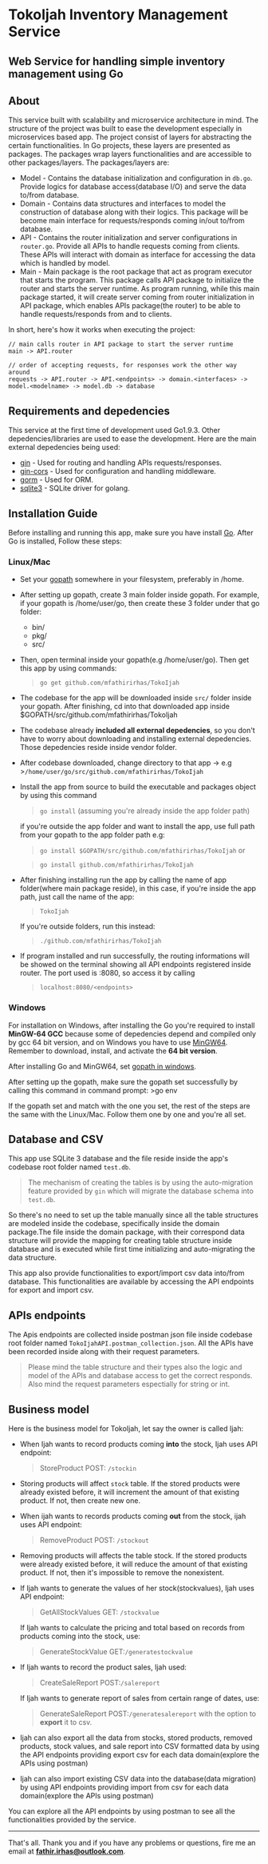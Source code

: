 # TokoIjah Inventory Management Service

## Web Service for handling simple inventory management using Go

## About

This service built with scalability and microservice architecture in mind. The structure of the project was built to ease the development especially in microservices based app. The project consist of layers for abstracting the certain functionalities. In Go projects, these layers are presented as packages. The packages wrap layers functionalities and are accessible to other packages/layers. The packages/layers are:

- Model - Contains the database initialization and configuration in `db.go`. Provide logics for database access(database I/O) and serve the data to/from database.
- Domain - Contains data structures and interfaces to model the construction of database along with their logics. This package will be become main interface for requests/responds coming in/out to/from database.
- API - Contains the router initialization and server configurations in `router.go`. Provide all APIs to handle requests coming from clients. These APIs will interact with domain as interface for accessing the data which is handled by model. 
- Main - Main package is the root package that act as program executor that starts the program. This package calls API package to initialize the router and starts the server runtime. As program running, while this main package started, it will create server coming from router initialization in API package, which enables APIs package(the router) to be able to handle requests/responds from and to clients.

In short, here's how it works when executing the project:
```
// main calls router in API package to start the server runtime
main -> API.router

// order of accepting requests, for responses work the other way around
requests -> API.router -> API.<endpoints> -> domain.<interfaces> -> model.<modelname> -> model.db -> database

```

## Requirements and depedencies

This service at the first time of development used Go1.9.3. Other depedencies/libraries are used to ease the development. Here are the main external depedencies being used:

- [gin](https://github.com/gin-gonic/gin) - Used for routing and handling APIs requests/responses.
- [gin-cors](https://github.com/itsjamie/gin-cors) - Used for configuration and handling middleware.
- [gorm](https://github.com/jinzhu/gorm) - Used for ORM.
- [sqlite3](https://github.com/mattn/go-sqlite3) - SQLite driver for golang.


## Installation Guide

Before installing and running this app, make sure you have install [Go](https://golang.org/doc/install). After Go is installed, Follow these steps:

### Linux/Mac
- Set your [gopath](https://til.codes/how-do-i-set-the-gopath-environment-variable-on-ubuntu/) somewhere in your filesystem, preferably in /home.
- After setting up gopath, create 3 main folder inside gopath. For example, if your gopath is /home/user/go, then create these 3 folder under that go folder:
    - bin/
    - pkg/
    - src/
- Then, open terminal inside your gopath(e.g /home/user/go). Then get this app by using commands:
    >`go get github.com/mfathirirhas/TokoIjah`
- The codebase for the app will be downloaded inside `src/` folder inside your gopath. After finishing, cd into that downloaded app inside $GOPATH/src/github.com/mfathirirhas/TokoIjah
- The codebase already **included all external depedencies**, so you don't have to worry about downloading and installing external depedencies. Those depedencies reside inside vendor folder.
- After codebase downloaded, change directory to that app -> e.g >`/home/user/go/src/github.com/mfathirirhas/TokoIjah`
- Install the app from source to build the executable and packages object by using this command
    >`go install` (assuming you're already inside the app folder path)


    if you're outside the app folder and want to install the app, use full path from your gopath to the app folder path e.g: 
    >`go install $GOPATH/src/github.com/mfathirirhas/TokoIjah` or 


    >`go install github.com/mfathirirhas/TokoIjah`

- After finishing installing run the app by calling the name of app folder(where main package reside), in this case, if you're inside the app path, just call the name of the app:
    >`TokoIjah`

    If you're outside folders, run this instead:
    >`./github.com/mfathirirhas/TokoIjah`
    
- If program installed and run successfully, the routing informations will be showed on the terminal showing all API endpoints registered inside router. The port used is :8080, so access it by calling 

    >`localhost:8080/<endpoints>`


### Windows

For installation on Windows, after installing the Go you're required to install **MinGW-64 GCC** because some of depedencies depend and compiled only by gcc 64 bit version, and on Windows you have to use [MinGW64](https://sourceforge.net/projects/mingw-w64/). Remember to download, install, and activate the **64 bit version**.

After installing Go and MinGW64, set [gopath in windows](https://github.com/golang/go/wiki/SettingGOPATH#windows).

After setting up the gopath, make sure the gopath set successfully by calling this command in command prompt:
    >go env

If the gopath set and match with the one you set, the rest of the steps are the same with the Linux/Mac. Follow them one by one and you're all set.


## Database and CSV

This app use SQLite 3 database and the file reside inside the app's codebase root folder named `test.db`. 

>The mechanism of creating the tables is by using the auto-migration feature provided by `gin` which will migrate the database schema into `test.db`. 

So there's no need to set up the table manually since all the table structures are modeled inside the codebase, specifically inside the domain package.The file inside the domain package, with their correspond data structure will provide the mapping for creating table structure inside database and is executed while first time initializing and auto-migrating the data structure.

This app also provide functionalities to export/import csv data into/from database. This functionalities are available by accessing the API endpoints for export and import csv.


## APIs endpoints

The Apis endpoints are collected inside postman json file inside codebase root folder named `TokoIjahAPI.postman_collection.json`. All the APIs have been recorded inside along with their request parameters.

>Please mind the table structure and their types also the logic and model of the APIs and database access to get the correct responds. Also mind the request parameters espectially for string or int.


## Business model

Here is the business model for TokoIjah, let say the owner is called Ijah:

- When Ijah wants to record products coming **into** the stock, Ijah uses API endpoint:
    >StoreProduct POST: `/stockin`
- Storing products will affect `stock` table. If the stored products were already existed before, it will increment the amount of that existing product. If not, then create new one.
- When ijah wants to records products coming **out** from the stock, ijah uses API endpoint:
    >RemoveProduct POST: `/stockout`
- Removing products will affects the table stock. If the stored products were already existed before, it will reduce the amount of that existing product. If not, then it's impossible to remove the nonexistent.
- If Ijah wants to generate the values of her stock(stockvalues), Ijah uses API endpoint:
    >GetAllStockValues GET: `/stockvalue`

    If Ijah wants to calculate the pricing and total based on records from products coming into the stock, use:
    >GenerateStockValue GET:`/generatestockvalue`
- If Ijah wants to record the product sales, Ijah used:
    >CreateSaleReport POST:`/salereport`

    If Ijah wants to generate report of sales from certain range of dates, use:
    >GenerateSaleReport POST:`/generatesalereport`
    with the option to **export** it to csv.
- Ijah can also export all the data from stocks, stored products, removed products, stock values, and sale report into CSV formatted data by using the API endpoints providing export csv for each data domain(explore the APIs using postman)
- Ijah can also import existing CSV data into the database(data migration) by using API endpoints providing import from csv for each data domain(explore the APIs using postman)

You can explore all the API endpoints by using postman to see all the functionalities provided by the service.

---
That's all. Thank you and if you have any problems or questions, fire me an email at **fathir.irhas@outlook.com**.